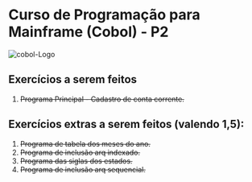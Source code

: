 # Curso de Programação para Mainframe (Cobol) - P2
![cobol-Logo](https://1.bp.blogspot.com/-k8Lb2XeAARA/VxlxJZ5vX3I/AAAAAAAARrM/kuLTUZq8Zhc-8hvLWWi01uk5BY9fUcS0wCLcB/s1600/BANNER.jpg)

## Exercícios a serem feitos

1. ~~Programa Principal - Cadastro de conta corrente.~~

## Exercícios extras a serem feitos (valendo 1,5):

1. ~~Programa de tabela dos meses do ano.~~
2. ~~Programa de inclusão arq indexado.~~
3. ~~Programa das siglas dos estados.~~
4. ~~Programa de inclusão arq sequencial.~~
